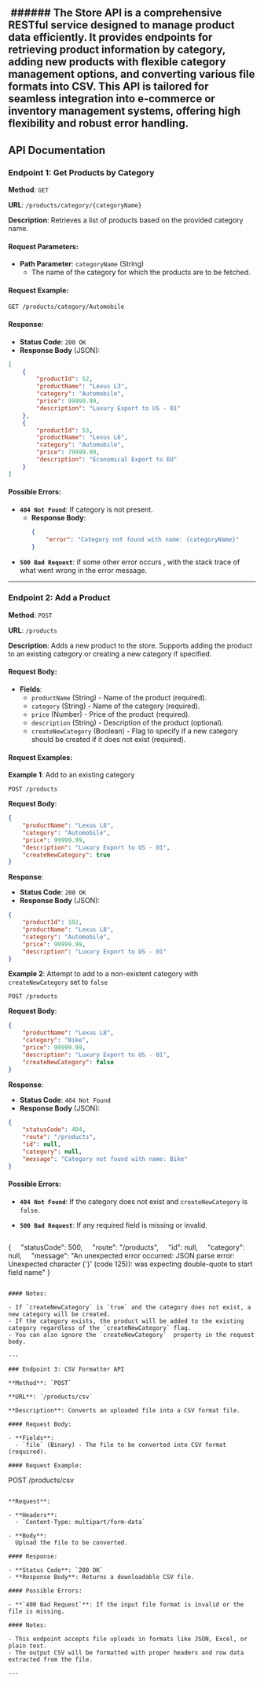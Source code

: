  ###### The **Store API** is a comprehensive RESTful service designed to manage product data efficiently. It provides endpoints for retrieving product information by category, adding new products with flexible category management options, and converting various file formats into CSV. This API is tailored for seamless integration into e-commerce or inventory management systems, offering high flexibility and robust error handling.
---

## API Documentation

### Endpoint 1: Get Products by Category

**Method**: `GET`

**URL**: `/products/category/{categoryName}`

**Description**: Retrieves a list of products based on the provided category name.

#### Request Parameters:

- **Path Parameter**: `categoryName` (String)
  - The name of the category for which the products are to be fetched.

#### Request Example:

```
GET /products/category/Automobile
```

#### Response:

- **Status Code**: `200 OK`
- **Response Body** (JSON):

```json
[
    {
        "productId": 52,
        "productName": "Lexus L3",
        "category": "Automobile",
        "price": 99999.99,
        "description": "Luxury Export to US - 01"
    },
    {
        "productId": 53,
        "productName": "Lexus L6",
        "category": "Automobile",
        "price": 79999.99,
        "description": "Economical Export to EU"
    }
]
```

#### Possible Errors:

- **`404 Not Found`**: If category is not present.
  - **Response Body**:
    ```json
    {
        "error": "Category not found with name: {categoryName}"
    }
    ```
- **`500 Bad Request`**: if some other error occurs , with the stack trace of what went wrong in the error message.

---

### Endpoint 2: Add a Product

**Method**: `POST`

**URL**: `/products`

**Description**: Adds a new product to the store. Supports adding the product to an existing category or creating a new category if specified.

#### Request Body:

- **Fields**:
  - `productName` (String) - Name of the product (required).
  - `category` (String) - Name of the category (required).
  - `price` (Number) - Price of the product (required).
  - `description` (String) - Description of the product (optional).
  - `createNewCategory` (Boolean) - Flag to specify if a new category should be created if it does not exist (required).

#### Request Examples:

**Example 1**: Add to an existing category

```
POST /products
```

**Request Body**:

```json
{
    "productName": "Lexus L8",
    "category": "Automobile",
    "price": 99999.99,
    "description": "Luxury Export to US - 01",
    "createNewCategory": true
}
```

**Response**:

- **Status Code**: `200 OK`
- **Response Body** (JSON):

```json
{
    "productId": 102,
    "productName": "Lexus L8",
    "category": "Automobile",
    "price": 99999.99,
    "description": "Luxury Export to US - 01"
}
```

**Example 2**: Attempt to add to a non-existent category with `createNewCategory` set to `false`

```
POST /products
```

**Request Body**:

```json
{
    "productName": "Lexus L8",
    "category": "Bike",
    "price": 99999.99,
    "description": "Luxury Export to US - 01",
    "createNewCategory": false
}
```

**Response**:

- **Status Code**: `404 Not Found`
- **Response Body** (JSON):

```json
{
    "statusCode": 404,
    "route": "/products",
    "id": null,
    "category": null,
    "message": "Category not found with name: Bike"
}
```

#### Possible Errors:

- **`404 Not Found`**: If the category does not exist and `createNewCategory` is `false`.

- **`500 Bad Request`**: If any required field is missing or invalid.
   ```JSON
{
    "statusCode": 500,
    "route": "/products",
    "id": null,
    "category": null,
    "message": "An unexpected error occurred: JSON parse error: Unexpected        character ('}' (code 125)): was expecting double-quote to start field name"
}
```

#### Notes:

- If `createNewCategory` is `true` and the category does not exist, a new category will be created.
- If the category exists, the product will be added to the existing category regardless of the `createNewCategory` flag.
- You can also ignore the `createNewCategory`  property in the request body. 

---

### Endpoint 3: CSV Formatter API

**Method**: `POST`

**URL**: `/products/csv`

**Description**: Converts an uploaded file into a CSV format file.

#### Request Body:

- **Fields**:
  - `file` (Binary) - The file to be converted into CSV format (required).

#### Request Example:

```
POST /products/csv
```

**Request**:

- **Headers**:
  - `Content-Type: multipart/form-data`

- **Body**:
  Upload the file to be converted.

#### Response:

- **Status Code**: `200 OK`
- **Response Body**: Returns a downloadable CSV file.

#### Possible Errors:

- **`400 Bad Request`**: If the input file format is invalid or the file is missing.

#### Notes:

- This endpoint accepts file uploads in formats like JSON, Excel, or plain text.
- The output CSV will be formatted with proper headers and row data extracted from the file.

---


